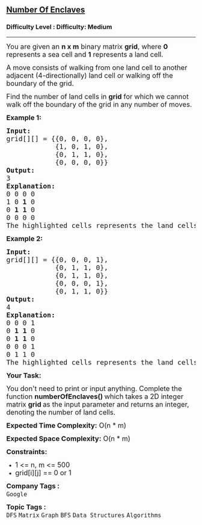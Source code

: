 <h2><a href="https://www.geeksforgeeks.org/problems/number-of-enclaves/1?page=1&category=BFS,Heap&difficulty=Medium&sortBy=submissions">Number Of Enclaves</a></h2><h3>Difficulty Level : Difficulty: Medium</h3><hr><div class="problems_problem_content__Xm_eO"><p><span style="font-size: 18px;">You are given an <strong>n&nbsp;x m</strong>&nbsp;binary matrix <strong>grid</strong>, where <strong>0</strong> represents a sea cell and <strong>1</strong> represents a land cell.</span></p>
<p><span style="font-size: 18px;">A move consists of walking from one land cell to another adjacent (4-directionally) land cell or walking off the boundary of the grid.</span></p>
<p><span style="font-size: 18px;">Find the number of land cells in <strong>grid</strong> for which we cannot walk off the boundary of the grid in any number of moves.</span></p>
<p><strong><span style="font-size: 18px;">Example 1:</span></strong></p>
<pre><span style="font-size: 18px;"><strong>Input:</strong></span>
<span style="font-size: 18px;">grid[][] = {{0, 0, 0, 0},
            {1, 0, 1, 0},
            {0, 1, 1, 0},
            {0, 0, 0, 0}}</span>
<span style="font-size: 18px;"><strong>Output:</strong></span>
<span style="font-size: 18px;">3</span>
<span style="font-size: 18px;"><strong>Explanation:</strong></span>
<span style="font-size: 18px;">0 0 0 0
1 0 <strong>1</strong> 0
0 <strong>1</strong> <strong>1</strong> 0
0 0 0 0</span>
<span style="font-size: 18px;">The highlighted cells represents the land cells.</span>
</pre>
<p><strong><span style="font-size: 18px;">Example 2:</span></strong></p>
<pre><span style="font-size: 18px;"><strong>Input:</strong></span>
<span style="font-size: 18px;">grid[][] = {{0, 0, 0, 1},
            {0, 1, 1, 0},
            {0, 1, 1, 0},
            {0, 0, 0, 1},
            {0, 1, 1, 0}}</span>
<span style="font-size: 18px;"><strong>Output:</strong></span>
<span style="font-size: 18px;">4</span>
<span style="font-size: 18px;"><strong>Explanation:</strong></span>
<span style="font-size: 18px;">0 0 0 1
0 <strong>1</strong> <strong>1</strong> 0
0 <strong>1</strong> <strong>1</strong> 0
0 0 0 1
0 1 1 0</span>
<span style="font-size: 18px;">The highlighted cells represents the land cells.</span></pre>
<p><strong><span style="font-size: 18px;">Your Task:</span></strong></p>
<p><span style="font-size: 18px;">You don't need to print or input anything. Complete the function <strong>numberOfEnclaves()&nbsp;</strong>which takes a 2D integer matrix <strong>grid&nbsp;</strong>as the input parameter and returns an integer, denoting the number of land cells.</span></p>
<p><span style="font-size: 18px;"><strong>Expected Time Complexity:</strong> O(n * m)</span></p>
<p><span style="font-size: 18px;"><strong>Expected Space Complexity:</strong> O(n * m)</span></p>
<p><strong><span style="font-size: 18px;">Constraints:</span></strong></p>
<ul>
<li><span style="font-size: 18px;">1 &lt;= n, m &lt;= 500</span></li>
<li><span style="font-size: 18px;">grid[i][j] == 0 or 1</span></li>
</ul></div><p><span style=font-size:18px><strong>Company Tags : </strong><br><code>Google</code>&nbsp;<br><p><span style=font-size:18px><strong>Topic Tags : </strong><br><code>DFS</code>&nbsp;<code>Matrix</code>&nbsp;<code>Graph</code>&nbsp;<code>BFS</code>&nbsp;<code>Data Structures</code>&nbsp;<code>Algorithms</code>&nbsp;